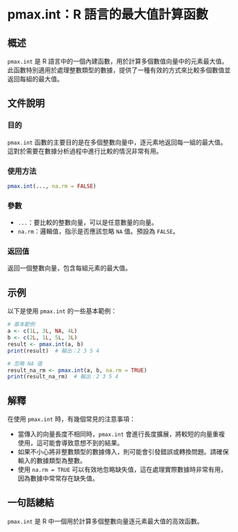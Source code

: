 <!--
Meta Description: # pmax.int：R 語言的最大值計算函數 ## 概述 `pmax.int` 是 R 語言中的一個內建函數，用於計算多個數值向量中的元素最大值。此函數特別適用於處理整數類型的數據，提供了一種有效的方式來比較多個數值並返回每組的最大值。 ## 文件說明 ### 目的 `pmax.int` 函數的主...
Meta Keywords: pmax, int, false, result, print
-->

# pmax.int：R 語言的最大值計算函數

## 概述
`pmax.int` 是 R 語言中的一個內建函數，用於計算多個數值向量中的元素最大值。此函數特別適用於處理整數類型的數據，提供了一種有效的方式來比較多個數值並返回每組的最大值。

## 文件說明
### 目的
`pmax.int` 函數的主要目的是在多個整數向量中，逐元素地返回每一組的最大值。這對於需要在數據分析過程中進行比較的情況非常有用。

### 使用方法
```R
pmax.int(..., na.rm = FALSE)
```

### 參數
- `...`：要比較的整數向量，可以是任意數量的向量。
- `na.rm`：邏輯值，指示是否應該忽略 `NA` 值。預設為 `FALSE`。

### 返回值
返回一個整數向量，包含每組元素的最大值。

## 示例
以下是使用 `pmax.int` 的一些基本範例：

```R
# 基本範例
a <- c(1L, 3L, NA, 4L)
b <- c(2L, 1L, 5L, 3L)
result <- pmax.int(a, b)
print(result)  # 輸出：2 3 5 4

# 忽略 NA 值
result_na_rm <- pmax.int(a, b, na.rm = TRUE)
print(result_na_rm)  # 輸出：2 3 5 4
```

## 解釋
在使用 `pmax.int` 時，有幾個常見的注意事項：
- 當傳入的向量長度不相同時，`pmax.int` 會進行長度擴展，將較短的向量重複使用，這可能會導致意想不到的結果。
- 如果不小心將非整數類型的數據傳入，則可能會引發錯誤或轉換問題。請確保輸入的數據類型為整數。
- 使用 `na.rm = TRUE` 可以有效地忽略缺失值，這在處理實際數據時非常有用，因為數據中常常存在缺失值。

## 一句話總結
`pmax.int` 是 R 中一個用於計算多個整數向量逐元素最大值的高效函數。